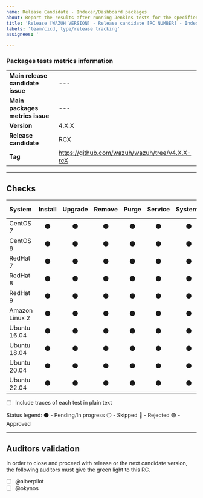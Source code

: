 ```yaml
---
name: Release Candidate - Indexer/Dashboard packages
about: Report the results after running Jenkins tests for the specified release.
title: 'Release [WAZUH VERSION] - Release candidate [RC NUMBER] - Indexer/Dashboard packages'
labels: 'team/cicd, type/release tracking'
assignees: ''

---
```


### Packages tests metrics information
|||
| --- | --- |
| **Main release candidate issue** | --- |
| **Main packages metrics issue** | --- |
| **Version** | 4.X.X |
| **Release candidate** | RCX |
| **Tag** | https://github.com/wazuh/wazuh/tree/v4.X.X-rcX |

---

## Checks

System | Install | Upgrade | Remove | Purge | Service | Systemd | Working (Curl) | Dashboard/Indexer VERSION file
:-- | :--: | :--: | :--: | :--: | :--: | :--: | :--: | :--: |
CentOS 7       | ⚫ | ⚫ | ⚫ | ⚫ | ⚫ | ⚫ | ⚫ | ⚫ |
CentOS 8       | ⚫ | ⚫ | ⚫ | ⚫ | ⚫ | ⚫ | ⚫ | ⚫ |
RedHat 7       | ⚫ | ⚫ | ⚫ | ⚫ | ⚫ | ⚫ | ⚫ | ⚫ |
RedHat 8       | ⚫ | ⚫ | ⚫ | ⚫ | ⚫ | ⚫ | ⚫ | ⚫ |
RedHat 9       | ⚫ | ⚫ | ⚫ | ⚫ | ⚫ | ⚫ | ⚫ | ⚫ |
Amazon Linux 2 | ⚫ | ⚫ | ⚫ | ⚫ | ⚫ | ⚫ | ⚫ | ⚫ |
Ubuntu 16.04   | ⚫ | ⚫ | ⚫ | ⚫ | ⚫ | ⚫ | ⚫ | ⚫ |
Ubuntu 18.04   | ⚫ | ⚫ | ⚫ | ⚫ | ⚫ | ⚫ | ⚫ | ⚫ |
Ubuntu 20.04   | ⚫ | ⚫ | ⚫ | ⚫ | ⚫ | ⚫ | ⚫ | ⚫ |
Ubuntu 22.04   | ⚫ | ⚫ | ⚫ | ⚫ | ⚫ | ⚫ | ⚫ | ⚫ |

- [ ] Include traces of each test in plain text

Status legend:
⚫ - Pending/In progress
⚪ - Skipped
🔴 - Rejected
🟢 - Approved

---

## Auditors validation

In order to close and proceed with release or the next candidate version, the following auditors must give the green light to this RC.

- [ ] @alberpilot
- [ ] @okynos
